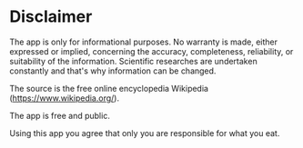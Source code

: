 # Disclaimer

The app is only for informational purposes. No warranty is made, either expressed or implied, concerning the accuracy, completeness, reliability, or suitability of the information. Scientific researches are undertaken constantly and that's why information can be changed. 

The source is the free online encyclopedia Wikipedia (https://www.wikipedia.org/). 

The app is free and public.

Using this app you agree that only you are responsible for what you eat.
